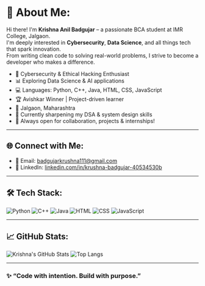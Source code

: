 # 💫 About Me:
Hi there! I'm **Krishna Anil Badgujar** – a passionate BCA student at IMR College, Jalgaon.  
I'm deeply interested in **Cybersecurity**, **Data Science**, and all things tech that spark innovation.  
From writing clean code to solving real-world problems, I strive to become a developer who makes a difference.

- 🔐 Cybersecurity & Ethical Hacking Enthusiast  
- 📊 Exploring Data Science & AI applications  
- 💻 Languages: Python, C++, Java, HTML, CSS, JavaScript  
- 🏆 Avishkar Winner | Project-driven learner  
- 📍 Jalgaon, Maharashtra  
- 🧠 Currently sharpening my DSA & system design skills  
- 🤝 Always open for collaboration, projects & internships!

---

## 🌐 Connect with Me:
- 📧 Email: badgujarkrushna111@gmail.com  
- 💼 LinkedIn: [linkedin.com/in/krushna-badgujar-40534530b](https://www.linkedin.com/in/krushna-badgujar-40534530b)  

---

## 🛠️ Tech Stack:
![Python](https://img.shields.io/badge/-Python-3776AB?style=for-the-badge&logo=python&logoColor=white)
![C++](https://img.shields.io/badge/-C++-00599C?style=for-the-badge&logo=cplusplus&logoColor=white)
![Java](https://img.shields.io/badge/-Java-007396?style=for-the-badge&logo=java&logoColor=white)
![HTML](https://img.shields.io/badge/-HTML5-E34F26?style=for-the-badge&logo=html5&logoColor=white)
![CSS](https://img.shields.io/badge/-CSS3-1572B6?style=for-the-badge&logo=css3&logoColor=white)
![JavaScript](https://img.shields.io/badge/-JavaScript-F7DF1E?style=for-the-badge&logo=javascript&logoColor=black)

---

## 📈 GitHub Stats:
![Krishna's GitHub Stats](https://github-readme-stats.vercel.app/api?username=krishna-badgujar&show_icons=true&theme=radical)
![Top Langs](https://github-readme-stats.vercel.app/api/top-langs/?username=krishna-badgujar&layout=compact&theme=radical)

---

### ✨ “Code with intention. Build with purpose.”

